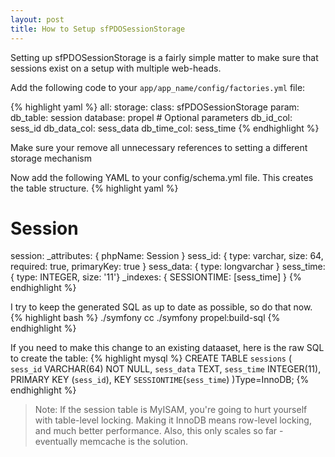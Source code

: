 ```yaml
--- 
layout: post
title: How to Setup sfPDOSessionStorage
---
```

Setting up sfPDOSessionStorage is a fairly simple matter to make sure that
sessions exist on a setup with multiple web-heads. 

Add the following code to your `app/app_name/config/factories.yml` file:

{% highlight yaml %}
all:
    storage:
    class: sfPDOSessionStorage
    param:
      db_table:    session
      database:    propel
      # Optional parameters
      db_id_col:   sess_id
      db_data_col: sess_data
      db_time_col: sess_time
{% endhighlight %}

Make sure your remove all unnecessary references to setting a different storage
mechanism

Now add the following YAML to your config/schema.yml file. This creates the
table structure.
{% highlight yaml %}
# Session
  session:
    _attributes: { phpName: Session }
    sess_id: { type: varchar, size: 64,
               required: true, primaryKey: true }
    sess_data: { type: longvarchar }
    sess_time: { type: INTEGER, size: '11'}
    _indexes: { SESSIONTIME: [sess_time] }
{% endhighlight %}

I try to keep the generated SQL as up to date as possible, so do that now.
{% highlight bash %}
./symfony cc
./symfony propel:build-sql
{% endhighlight %}


If you need to make this change to an existing dataaset, here is the raw SQL
to create the table:
{% highlight mysql %}
CREATE TABLE `sessions`
(
        `sess_id` VARCHAR(64)  NOT NULL,
        `sess_data` TEXT,
        `sess_time` INTEGER(11),
        PRIMARY KEY (`sess_id`),
        KEY `SESSIONTIME`(`sess_time`)
)Type=InnoDB;
{% endhighlight %}
> Note: If the session table is MyISAM, you're going to hurt yourself with
> table-level locking. Making it InnoDB means row-level locking, and much
> better performance. Also, this only scales so far - eventually memcache
> is the solution.
